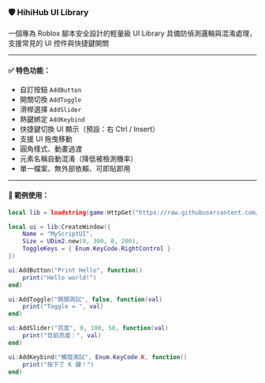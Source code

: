 ### 🛡️ HihiHub UI Library

一個專為 Roblox 腳本安全設計的輕量級 UI Library 
具備防偵測邏輯與混淆處理，支援常見的 UI 控件與快捷鍵開關

---

#### ✅ 特色功能：

- 自訂按鈕 `AddButton`
- 開關切換 `AddToggle`
- 滑桿選擇 `AddSlider`
- 熱鍵綁定 `AddKeybind`
- 快捷鍵切換 UI 顯示（預設：右 Ctrl / Insert）
- 支援 UI 拖曳移動
- 圓角樣式、動畫過渡
- 元素名稱自動混淆（降低被檢測機率）
- 單一檔案、無外部依賴、可即貼即用

---

#### 🧪 範例使用：

```lua
local lib = loadstring(game:HttpGet("https://raw.githubusercontent.com/ewenja/roblox-hub/refs/heads/main/HihiHub%20ui.lua"))()

local ui = lib:CreateWindow({
    Name = "MyScriptUI",
    Size = UDim2.new(0, 300, 0, 200),
    ToggleKeys = { Enum.KeyCode.RightControl }
})

ui:AddButton("Print Hello", function()
    print("Hello world!")
end)

ui:AddToggle("開關測試", false, function(val)
    print("Toggle = ", val)
end)

ui:AddSlider("亮度", 0, 100, 50, function(val)
    print("目前亮度：", val)
end)

ui:AddKeybind("觸發測試", Enum.KeyCode.K, function()
    print("按下了 K 鍵！")
end)
